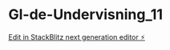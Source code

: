 # Gl-de-Undervisning_11

[Edit in StackBlitz next generation editor ⚡️](https://stackblitz.com/~/github.com/StianKoder/Gl-de-Undervisning_11)